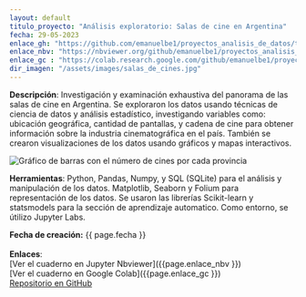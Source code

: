 ```yaml
---
layout: default
titulo_proyecto: "Análisis exploratorio: Salas de cine en Argentina"
fecha: 29-05-2023
enlace_gh: "https://github.com/emanuelbe1/proyectos_analisis_de_datos/tree/f758baf2c8b17573d8e7fdb691c42b71c93ed5ff/cines_en_Argentina"
enlace_nbv: "https://nbviewer.org/github/emanuelbe1/proyectos_analisis_de_datos/blob/main/cines_en_Argentina/Cines_en_Argentina.ipynb"
enlace_gc : "https://colab.research.google.com/github/emanuelbe1/proyectos_analisis_de_datos/blob/main/cines_en_Argentina/Cines_en_Argentina.ipynb"
dir_imagen: "/assets/images/salas_de_cines.jpg"
---
```

<p><b>Descripción</b>: Investigación y examinación exhaustiva del panorama de las salas de cine en Argentina. Se exploraron los datos usando técnicas de ciencia de datos y análisis estadístico, investigando variables como: ubicación geográfica, cantidad de pantallas, y cadena de cine para obtener información sobre la industria cinematográfica en el país. También se crearon visualizaciones de los datos usando gráficos y mapas interactivos.</p>

<img src="{{ page.dir_imagen }}" alt="Gráfico de barras con el número de cines por cada provincia" class="project_image">

<p><b>Herramientas</b>: Python, Pandas, Numpy, y SQL (SQLite) para el análisis y manipulación de los datos. Matplotlib, Seaborn y Folium para representación de los datos. Se usaron las librerías Scikit-learn y statsmodels para la sección de aprendizaje automatico. Como entorno, se útilizo Jupyter Labs.</p>

<b>Fecha de creación:</b> {{ page.fecha }}
<br>
<br>
<b>Enlaces</b>:<br>
[Ver el cuaderno en Jupyter Nbviewer]({{page.enlace_nbv }})<br>
[Ver el cuaderno en Google Colab]({{page.enlace_gc }})<br>
[Repositorio en GitHub]({{page.enlace_gh}})<br>
